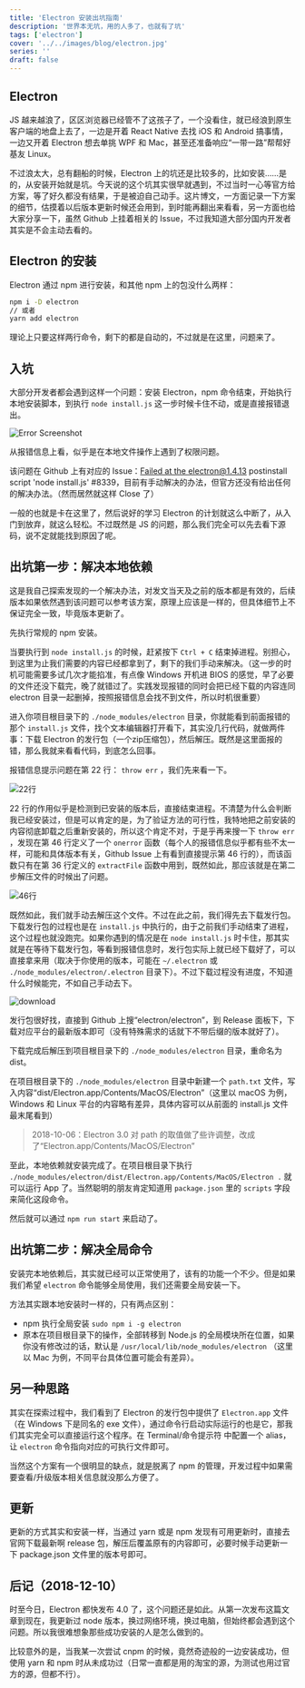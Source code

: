 ```yaml
---
title: 'Electron 安装出坑指南'
description: '世界本无坑，用的人多了，也就有了坑'
tags: ['electron']
cover: '../../images/blog/electron.jpg'
series: ''
draft: false
---
```


## Electron

JS 越来越浪了，区区浏览器已经管不了这孩子了，一个没看住，就已经浪到原生客户端的地盘上去了，一边是开着 React Native 去找 iOS 和 Android 搞事情，一边又开着 Electron 想去单挑 WPF 和 Mac，甚至还准备响应“一带一路”帮帮好基友 Linux。

不过浪太大，总有翻船的时候，Electron 上的坑还是比较多的，比如安装……是的，从安装开始就是坑。今天说的这个坑其实很早就遇到，不过当时一心等官方给方案，等了好久都没有结果，于是被迫自己动手。这片博文，一方面记录一下方案的细节，估摸着以后版本更新时候还会用到，到时能再翻出来看看，另一方面也给大家分享一下，虽然 Github 上挂着相关的 Issue，不过我知道大部分国内开发者其实是不会主动去看的。

## Electron 的安装

Electron 通过 npm 进行安装，和其他 npm 上的包没什么两样：
```bash
npm i -D electron
// 或者
yarn add electron
```

理论上只要这样两行命令，剩下的都是自动的，不过就是在这里，问题来了。

## 入坑

大部分开发者都会遇到这样一个问题：安装 Electron，npm 命令结束，开始执行本地安装脚本，到执行 `node install.js` 这一步时候卡住不动，或是直接报错退出。

![Error Screenshot](../../images/blog/electron-install-guide/error-screenshot.png)

从报错信息上看，似乎是在本地文件操作上遇到了权限问题。

该问题在 Github 上有对应的 Issue：<a target="_blank" href="https://github.com/electron/electron/issues/8339">Failed at the electron@1.4.13 postinstall script 'node install.js' #8339</a>，目前有手动解决的办法，但官方还没有给出任何的解决办法。（然而居然就这样 Close 了）

一般的也就是卡在这里了，然后说好的学习 Electron 的计划就这么中断了，从入门到放弃，就这么轻松。不过既然是 JS 的问题，那么我们完全可以先去看下源码，说不定就能找到原因了呢。

## 出坑第一步：解决本地依赖

这是我自己探索发现的一个解决办法，对发文当天及之前的版本都是有效的，后续版本如果依然遇到该问题可以参考该方案，原理上应该是一样的，但具体细节上不保证完全一致，毕竟版本更新了。

先执行常规的 npm 安装。

当要执行到 `node install.js` 的时候，赶紧按下 `Ctrl + C` 结束掉进程。别担心，到这里为止我们需要的内容已经都拿到了，剩下的我们手动来解决。（这一步的时机可能需要多试几次才能掐准，有点像 Windows 开机进 BIOS 的感觉，早了必要的文件还没下载完，晚了就错过了。实践发现报错的同时会把已经下载的内容连同 electron 目录一起删掉，按照报错信息会找不到文件，所以时机很重要）

进入你项目根目录下的 `./node_modules/electron` 目录，你就能看到前面报错的那个 `install.js` 文件，找个文本编辑器打开看下，其实没几行代码，就做两件事：下载 Electron 的发行包（一个zip压缩包），然后解压。既然是这里面报的错，那么我就来看看代码，到底怎么回事。

报错信息提示问题在第 22 行： `throw err` ，我们先来看一下。

![22行](../../images/blog/electron-install-guide/code-screenshot-01.png)

22 行的作用似乎是检测到已安装的版本后，直接结束进程。不清楚为什么会判断我已经安装过，但是可以肯定的是，为了验证方法的可行性，我特地把之前安装的内容彻底卸载之后重新安装的，所以这个肯定不对，于是乎再来搜一下 `throw err` ，发现在第 46 行定义了一个 `onerror` 函数（每个人的报错信息似乎都有些不太一样，可能和具体版本有关，Github Issue 上有看到直接提示第 46 行的），而该函数只有在第 36 行定义的 `extractFile` 函数中用到，既然如此，那应该就是在第二步解压文件的时候出了问题。

![46行](../../images/blog/electron-install-guide/code-screenshot-02.png)

既然如此，我们就手动去解压这个文件。不过在此之前，我们得先去下载发行包。下载发行包的过程也是在 `install.js` 中执行的，由于之前我们手动结束了进程，这个过程也就没跑完。如果你遇到的情况是在 `node install.js` 时卡住，那其实就是在等待下载发行包，等看到报错信息时，发行包实际上就已经下载好了，可以直接拿来用（取决于你使用的版本，可能在 `~/.electron` 或 `./node_modules/electron/.electron` 目录下）。不过下载过程没有进度，不知道什么时候能完，不如自己手动去下。

![download](../../images/blog/electron-install-guide/code-screenshot-03.png)

发行包很好找，直接到 Github 上搜“electron/electron”，到 Release 面板下，下载对应平台的最新版本即可（没有特殊需求的话就下不带后缀的版本就好了）。

下载完成后解压到项目根目录下的 `./node_modules/electron` 目录，重命名为dist。

在项目根目录下的 `./node_modules/electron` 目录中新建一个 `path.txt` 文件，写入内容“dist/Electron.app/Contents/MacOS/Electron”（这里以 macOS 为例，Windows 和 Linux 平台的内容略有差异，具体内容可以从前面的 install.js 文件最末尾看到）

> 2018-10-06：Electron 3.0 对 path 的取值做了些许调整，改成了“Electron.app/Contents/MacOS/Electron”

至此，本地依赖就安装完成了。在项目根目录下执行 `./node_modules/electron/dist/Electron.app/Contents/MacOS/Electron .` 就可以运行 App 了。当然聪明的朋友肯定知道用 `package.json` 里的 `scripts` 字段来简化这段命令。

然后就可以通过 `npm run start` 来启动了。

## 出坑第二步：解决全局命令

安装完本地依赖后，其实就已经可以正常使用了，该有的功能一个不少。但是如果我们希望 `electron` 命令能够全局使用，我们还需要全局安装一下。

方法其实跟本地安装时一样的，只有两点区别：

- npm 执行全局安装 `sudo npm i -g electron`
- 原本在项目根目录下的操作，全部转移到 Node.js 的全局模块所在位置，如果你没有修改过的话，默认是 `/usr/local/lib/node_modules/electron` （这里以 Mac 为例，不同平台具体位置可能会有差异）。

## 另一种思路

其实在探索过程中，我们看到了 Electron 的发行包中提供了 `Electron.app` 文件（在 Windows 下是同名的 exe 文件），通过命令行启动实际运行的也是它，那我们其实完全可以直接运行这个程序。在 Terminal/命令提示符 中配置一个 alias，让 `electron` 命令指向对应的可执行文件即可。

当然这个方案有一个很明显的缺点，就是脱离了 npm 的管理，开发过程中如果需要查看/升级版本相关信息就没那么方便了。

## 更新

更新的方式其实和安装一样，当通过 yarn 或是 npm 发现有可用更新时，直接去官网下载最新啊 release 包，解压后覆盖原有的内容即可，必要时候手动更新一下 package.json 文件里的版本号即可。

## 后记（2018-12-10）

时至今日，Electron 都快发布 4.0 了，这个问题还是如此。从第一次发布这篇文章到现在，我更新过 node 版本，换过网络环境，换过电脑，但始终都会遇到这个问题。所以我很难想象那些成功安装的人是怎么做到的。

比较意外的是，当我某一次尝试 cnpm 的时候，竟然奇迹般的一边安装成功，但使用 yarn 和 npm 时从未成功过（日常一直都是用的淘宝的源，为测试也用过官方的源，但都不行）。